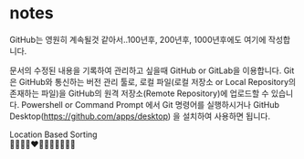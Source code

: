 # notes

GitHub는 영원히 계속될것 같아서..100년후, 200년후, 1000년후에도
여기에 작성합니다. 

문서의 수정된 내용을 기록하여 관리하고 싶을때 GitHub or GitLab을 이용합니다.
Git은 GitHub와 통신하는 버전 관리 툴로, 로컬 파일(로컬 저장소 or Local Repository의 존재하는 파일)을 GitHub의 원격 저장소(Remote Repository)에 업로드할 수 있습니다.
Powershell or Command Prompt 에서 Git 명령어를 실행하시거나
GitHub Desktop(https://github.com/apps/desktop) 을 설치하여 사용하면 됩니다.

Location Based Sorting <br>
🖤💚🤎💜❤️💙🩶🧡🩵💛🩷🤍
